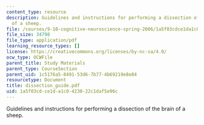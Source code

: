 ```yaml
---
content_type: resource
description: Guidelines and instructions for performing a dissection of the brain
  of a sheep.
file: /courses/9-10-cognitive-neuroscience-spring-2006/1a5f03cdce1da1c0423022c1daf5e96c_dissection_guide.pdf
file_size: 34798
file_type: application/pdf
learning_resource_types: []
license: https://creativecommons.org/licenses/by-nc-sa/4.0/
ocw_type: OCWFile
parent_title: Study Materials
parent_type: CourseSection
parent_uid: 1c5176a5-8491-53d6-7b77-4b69219e8e84
resourcetype: Document
title: dissection_guide.pdf
uid: 1a5f03cd-ce1d-a1c0-4230-22c1daf5e96c
---
```

Guidelines and instructions for performing a dissection of the brain of a sheep.